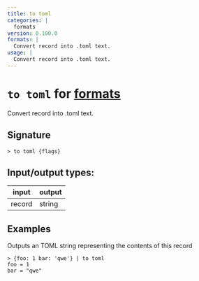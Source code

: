 ```yaml
---
title: to toml
categories: |
  formats
version: 0.100.0
formats: |
  Convert record into .toml text.
usage: |
  Convert record into .toml text.
---
```

<!-- This file is automatically generated. Please edit the command in https://github.com/nushell/nushell instead. -->

# `to toml` for [formats](/commands/categories/formats.md)

<div class='command-title'>Convert record into .toml text.</div>

## Signature

```> to toml {flags} ```


## Input/output types:

| input  | output |
| ------ | ------ |
| record | string |

## Examples

Outputs an TOML string representing the contents of this record
```nu
> {foo: 1 bar: 'qwe'} | to toml
foo = 1
bar = "qwe"

```
